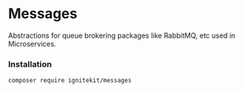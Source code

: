 # Messages

Abstractions for queue brokering packages like RabbitMQ, etc used in Microservices.

### Installation

```
composer require ignitekit/messages
```


